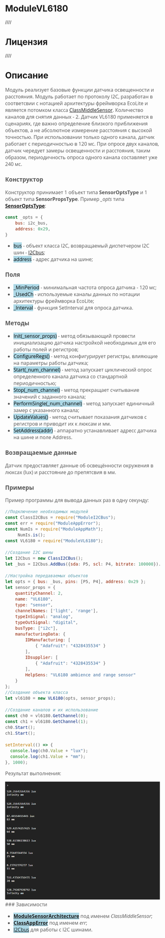 # ModuleVL6180
////

# Лицензия
////

# Описание
<div style = "font-family: 'Open Sans', sans-serif; font-size: 16px; color: #555">

Модуль реализует базовые функции датчика освещенности и расстояния. Модуль работает по протоколу I2C, разработан в соответсвии с нотацией архитектуры фреймворка EcoLite и является потомком класса [ClassMiddleSensor](https://github.com/Konkery/ModuleSensorArchitecture/blob/main/README.md). Количество каналов для снятия данных - 2. 
Датчик VL6180 применяется в сценариях, где важно определение близкого приближения объектов, а не абсолютное измерение расстояния с высокой точностью. 
При использовании только одного канала, датчик работает с периодичностью в 120 мс. При опросе двух каналов, датчик чередует замеры освещенности и расстояния, таким образом, периодичность опроса одного канала составляет уже 240 мс. 

### **Конструктор**
Конструктор принимает 1 объект типа **SensorOptsType** и 1 объект типа **SensorPropsType**.
Пример *_opts* типа [**SensorOptsType**](https://github.com/Konkery/ModuleSensorArchitecture/blob/main/README.md):
```js
const _opts = {
    bus: i2c_bus,
    address: 0x29,
}
```
- <mark style="background-color: lightblue">bus</mark> - объект класса I2C, возвращаемый диспетчером I2C шин - [I2Cbus](https://github.com/Konkery/ModuleBaseI2CBus/blob/main/README.md);
- <mark style="background-color: lightblue">address</mark> - адрес датчика на шине;

### **Поля**
- <mark style="background-color: lightblue">_MinPeriod</mark> - минимальная частота опроса датчика - 120 мс;
- <mark style="background-color: lightblue">_UsedCh</mark> - используемые каналы данных по нотации архитектуры фреймворка EcoLite;
- <mark style="background-color: lightblue">_Interval</mark> - функция SetInterval для опроса датчика.

### **Методы**
- <mark style="background-color: lightblue">Init(_sensor_props)</mark> - метод обязывающий провести инициализацию датчика настройкой необходимых для его работы полей и регистров;
- <mark style="background-color: lightblue">ConfigureRegs()</mark> - метод конфигурирует регистры, влияющие на параметры работы датчика;
- <mark style="background-color: lightblue">Start(_num_channel)</mark> - метод запускает циклический опрос определенного канала датчика со стандартной периодичностью;
- <mark style="background-color: lightblue">Stop(_num_channel)</mark> - метод прекращает считывание значений с заданного канала;
- <mark style="background-color: lightblue">PerformSingle(_num_channel)</mark> - метод запускает единичный замер с указанного канала;
- <mark style="background-color: lightblue">UpdateValues()</mark> - метод считывает показания датчиков с регистров и приводит их к люксам и мм.
- <mark style="background-color: lightblue">SetAddress(addr)</mark> - аппаратно устанавливает адресс датчика на шине и поле Address.

### **Возвращаемые данные**
Датчик предоставляет данные об освещённости окружения в люксах (lux) и расстояние до препятсвия в мм. 

### **Примеры**
Пример программы для вывода данных раз в одну секунду:
```js
//Подключение необходимых модулей
const ClassI2CBus = require("ModuleI2CBus");
const err = require("ModuleAppError");
const NumIs = require("ModuleAppMath");
     NumIs.is();
const VL6180 = require("ModuleVL6180");

//Создание I2C шины
let I2Cbus = new ClassI2CBus();
let _bus = I2Cbus.AddBus({sda: P5, scl: P4, bitrate: 100000}).IDbus;

//Настройка передаваемых объектов
let opts = { bus: _bus, pins: [P5, P4], address: 0x29 };
let sensor_props = {
    quantityChannel: 2,
    name: "VL6180",
    type: "sensor",
    channelNames: ['light', 'range'],
    typeInSignal: "analog",
    typeOutSignal: "digital",
    busType: ["i2c"],
    manufacturingData: {
        IDManufacturing: [                  
            { "Adafruit": "4328435534" }    
        ],
        IDsupplier: [                     
            { "Adafruit": "4328435534" }    
        ],
        HelpSens: "VL6180 ambience and range sensor"
    }
};
//Создание объекта класса
let vl6180 = new VL6180(opts, sensor_props);

//Создание каналов и их использование
const ch0 = vl6180.GetChannel(0);
const ch1 = vl6180.GetChannel(1);
ch0.Start();
ch1.Start();

setInterval(() => {
  console.log(ch0.Value + "lux");
  console.log(ch1.Value + "mm");
}, 1000);
```
Результат выполнения:
<div align='center'>
    <img src='./res/example-1.png'>
</div>
### Зависимости

- <mark style="background-color: lightblue">[**ModuleSensorArchitecture**](https://github.com/Konkery/ModuleSensorArchitecture/blob/main/README.md)</mark> под именем *ClassMiddleSensor*;
- <mark style="background-color: lightblue">[**ClassAppError**](https://github.com/Konkery/ModuleAppError/blob/main/README.md)</mark> под именем *err*;
- <mark style="background-color: lightblue">[I2Cbus](https://github.com/Konkery/ModuleBaseI2CBus/blob/main/README.md)</mark> для работы с I2C шинами.

</div>